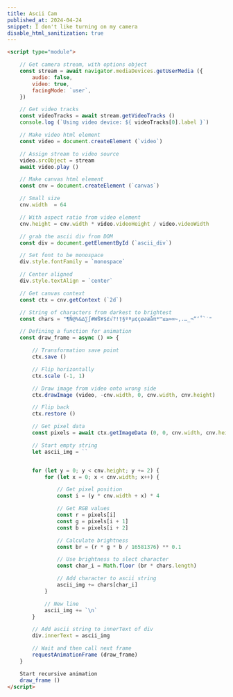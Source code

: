 ```yaml
---
title: Ascii Cam
published_at: 2024-04-24
snippet: I don't like turning on my camera
disable_html_sanitization: true
---
```



<div id="ascii_cam"></div>

<script type="module">
   const stream = await navigator.mediaDevices.getUserMedia ({ 
      audio: false,
      video: true,
      facingMode: `user`,
   })

   const videoTracks = await stream.getVideoTracks ()
   console.log (`Using video device: ${ videoTracks[0].label }`)

   const video = document.createElement (`video`)
   video.srcObject = stream
   await video.play ()

   const cnv = document.createElement (`canvas`)
   cnv.width  = 64
   cnv.height = cnv.width * video.videoHeight / video.videoWidth

   const div = document.getElementById (`ascii_div`)
   div.style.fontFamily = `monospace`
   div.style.textAlign = `center`

   const ctx = cnv.getContext (`2d`)

   const chars = "¶Ñ@%&∆∑∫#Wß¥$£√?!†§ºªµ¢çø∂æåπ*™≤≥≈∞~,.…_¬“‘˚`˙"

   const draw_frame = async () => {

      ctx.save ()
      ctx.scale (-1, 1)
      ctx.drawImage (video, -cnv.width, 0, cnv.width, cnv.height)
      ctx.restore ()

      const pixels = await ctx.getImageData (0, 0, cnv.width, cnv.height).data

      let ascii_img = ``

      for (let y = 0; y < cnv.height; y += 2) {
         for (let x = 0; x < cnv.width; x++) {
            const i = (y * cnv.width + x) * 4
            const r = pixels[i]
            const g = pixels[i + 1]
            const b = pixels[i + 2]
            const br = (r * g * b / 16581376) ** 0.1
            const char_i = Math.floor (br * chars.length)
            ascii_img += chars[char_i]
         }
         ascii_img += `\n`
      }

      div.innerText = ascii_img

      requestAnimationFrame (draw_frame)
   }

   draw_frame ()
</script>

```html
<script type="module">

    // Get camera stream, with options object
    const stream = await navigator.mediaDevices.getUserMedia ({ 
        audio: false,
        video: true,
        facingMode: `user`,
    })

    // Get video tracks
    const videoTracks = await stream.getVideoTracks ()
    console.log (`Using video device: ${ videoTracks[0].label }`)

    // Make video html element
    const video = document.createElement (`video`)

    // Assign stream to video source
    video.srcObject = stream
    await video.play ()

    // Make canvas html element
    const cnv = document.createElement (`canvas`)

    // Small size
    cnv.width  = 64

    // With aspect ratio from video element
    cnv.height = cnv.width * video.videoHeight / video.videoWidth

    // grab the ascii div from DOM
    const div = document.getElementById (`ascii_div`)

    // Set font to be monospace
    div.style.fontFamily = `monospace`

    // Center aligned
    div.style.textAlign = `center`

    // Get canvas context
    const ctx = cnv.getContext (`2d`)

    // String of characters from darkest to brightest
    const chars = "¶Ñ@%&∆∑∫#Wß¥$£√?!†§ºªµ¢çø∂æåπ*™≤≥≈∞~,.…_¬“‘˚`˙"

    // Defining a function for animation
    const draw_frame = async () => {

        // Transformation save point
        ctx.save ()

        // Flip horizontally
        ctx.scale (-1, 1)

        // Draw image from video onto wrong side
        ctx.drawImage (video, -cnv.width, 0, cnv.width, cnv.height)

        // Flip back
        ctx.restore ()

        // Get pixel data
        const pixels = await ctx.getImageData (0, 0, cnv.width, cnv.height).data

        // Start empty string
        let ascii_img = ``


        for (let y = 0; y < cnv.height; y += 2) {
            for (let x = 0; x < cnv.width; x++) {

                // Get pixel position
                const i = (y * cnv.width + x) * 4

                // Get RGB values
                const r = pixels[i]
                const g = pixels[i + 1]
                const b = pixels[i + 2]

                // Calculate brightness
                const br = (r * g * b / 16581376) ** 0.1

                // Use brightness to slect character
                const char_i = Math.floor (br * chars.length)

                // Add character to ascii string
                ascii_img += chars[char_i]
            }

            // New line
            ascii_img += `\n`
        }

        // Add ascii string to innerText of div
        div.innerText = ascii_img

        // Wait and then call next frame
        requestAnimationFrame (draw_frame)
    }

    Start recursive animation
    draw_frame ()
</script>
```